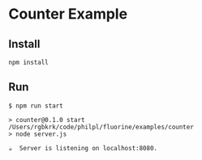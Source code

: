# Counter Example

## Install

```
npm install
```

## Run

```
$ npm run start

> counter@0.1.0 start /Users/rgbkrk/code/philpl/fluorine/examples/counter
> node server.js

☕️  Server is listening on localhost:8080.
```

